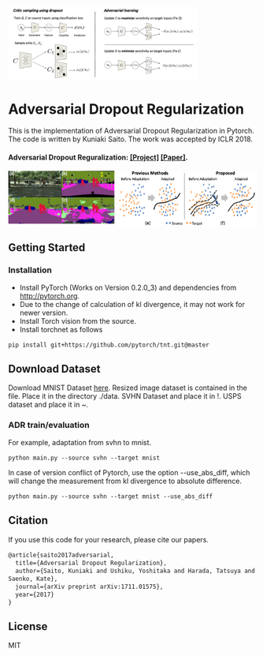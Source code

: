 <img src='imgs/fig2.png' width=384>

# Adversarial Dropout Regularization
This is the implementation of Adversarial Dropout Regularization in Pytorch.
The code is written by Kuniaki Saito. The work was accepted by ICLR 2018.
#### Adversarial Dropout Reguralization: [[Project]](https://mil-tokyo.github.io/adr_da) [[Paper]](https://openreview.net/forum?id=HJIoJWZCZ).
<img src='imgs/picture_adr.png' width=900>

## Getting Started
### Installation
- Install PyTorch (Works on Version 0.2.0_3) and dependencies from http://pytorch.org.
- Due to the change of calculation of kl divergence, it may not work for newer version.
- Install Torch vision from the source.
- Install torchnet as follows
```
pip install git+https://github.com/pytorch/tnt.git@master
```
## Download Dataset
Download MNIST Dataset [here](). Resized image dataset is contained in the file.
Place it in the directory ./data.
SVHN Dataset and place it in !.
USPS dataset and place it in ~.

### ADR train/evaluation
For example, adaptation from svhn to mnist.
```
python main.py --source svhn --target mnist
```

In case of version conflict of Pytorch, use the option --use_abs_diff, which will change the measurement from kl divergence to absolute difference.
```
python main.py --source svhn --target mnist --use_abs_diff
```

## Citation
If you use this code for your research, please cite our papers.
```
@article{saito2017adversarial,
  title={Adversarial Dropout Regularization},
  author={Saito, Kuniaki and Ushiku, Yoshitaka and Harada, Tatsuya and Saenko, Kate},
  journal={arXiv preprint arXiv:1711.01575},
  year={2017}
}

```

## License
MIT
